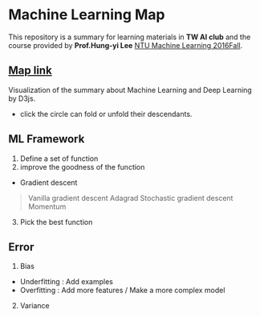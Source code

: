 # Machine Learning Map
This repository is a summary for learning materials in **TW AI club** and the course provided by **Prof.Hung-yi Lee** [NTU Machine Learning 2016Fall](http://speech.ee.ntu.edu.tw/~tlkagk/courses_ML16.html).

## [Map link](https://bill9800.github.io/Machine_Learning_Map/)
Visualization of the summary about Machine Learning and Deep Learning by D3js.
- click the circle can fold or unfold their descendants.

## ML Framework
1. Define a set of function
2. improve the goodness of the function
- Gradient descent
> Vanilla gradient descent
> Adagrad
> Stochastic gradient descent
> Momentum
3. Pick the best function

## Error
1. Bias
- Underfitting : Add examples
- Overfitting : Add more features / Make a more complex model
2. Variance

